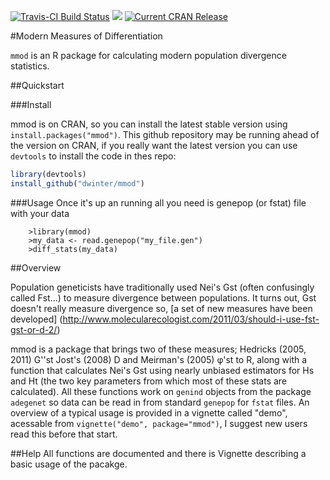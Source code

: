 [![Travis-CI Build
Status](https://travis-ci.org/dwinter/mmod.png?branch=master)](https://travis-ci.org/dwinter/mmod) 
[![](http://cranlogs.r-pkg.org/badges/mmod)](http://cran.rstudio.com/web/packages/mmod/index.html) [![Current CRAN Release](https://zenodo.org/badge/13548/dwinter/mmod.svg)](https://zenodo.org/badge/latestdoi/13548/dwinter/mmod)

#Modern Measures of Differentiation

`mmod` is an R package for calculating modern population divergence statistics. 

##Quickstart

###Install

mmod is on CRAN, so you can install the latest stable version using 
`install.packages("mmod")`. This github repository may be running ahead of 
the version on CRAN, if you really want the latest version you can use
`devtools`
to install the code in thes repo:

```r
library(devtools)
install_github("dwinter/mmod")
```

###Usage
Once it's up an running all you need is genepop (or fstat) file with your data

        >library(mmod)
        >my_data <- read.genepop("my_file.gen")
        >diff_stats(my_data)
   
##Overview

Population geneticists have traditionally used Nei's Gst (often confusingly 
called Fst...) to measure divergence between populations. It turns out, Gst 
doesn't really measure divergence so, [a set of new measures have been developed]
(http://www.molecularecologist.com/2011/03/should-i-use-fst-gst-or-d-2/)
  
mmod is a package that brings two of these measures; Hedricks (2005, 2011) G''st 
 Jost's (2008) D and Meirman's (2005) φ'st to R, along with a function that 
 calculates Nei's Gst using nearly unbiased estimators for Hs and Ht  (the two 
 key parameters from which most of these stats are calculated). All these 
 functions work on `genind` objects from the package `adegenet` so data can be 
 read in from standard `genepop` for `fstat` files. An overview of a typical 
 usage is provided in a vignette called "demo", acessable from 
 `vignette("demo", package="mmod")`, I suggest new users read this before that 
 start. 

##Help
All functions are documented and there is Vignette describing a basic usage of
the pacakge.



